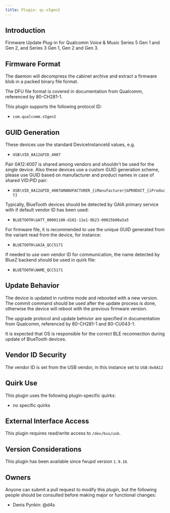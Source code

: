```yaml
---
title: Plugin: qc-s5gen2
---
```


## Introduction

Firmware Update Plug-in for Qualcomm Voice & Music Series 5 Gen 1 and Gen 2, and Series 3 Gen 1, Gen 2 and Gen 3.

## Firmware Format

The daemon will decompress the cabinet archive and extract a firmware blob in
a packed binary file format.

The DFU file format is covered in documentation from Qualcomm, referenced by 80-CH281-1.

This plugin supports the following protocol ID:

* `com.qualcomm.s5gen2`

## GUID Generation

These devices use the standard  DeviceInstanceId values, e.g.

* `USB\VID_0A12&PID_4007`

Pair 0A12:4007 is shared among vendors and shouldn't be used for the single device.
Also these devices use a custom GUID generation scheme, please use GUID based on
manufacturer and product names in case of shared VID:PID pair:

* `USB\VID_0A12&PID_4007&MANUFACTURER_{iManufacturer}&PRODUCT_{iProduct}`

Typically, BlueTooth devices should be detected by GAIA primary service with if
default vendor ID has been used:

* `BLUETOOTH\GATT_00001100-d102-11e1-9b23-00025b00a5a5`

For firmware file, it is recommended to use the unique GUID generated from the
variant read from the device, for instance:

* `BLUETOOTH\GAIA_QCC5171`

If needed to use own vendor ID for communication, the name detected by BlueZ
backend should be used in quirk file:

* `BLUETOOTH\NAME_QCC5171`

## Update Behavior

The device is updated in runtime mode and rebooted with a new version.
The commit command should be used after the update process is done, otherwise
the device will reboot with the previous firmware version.

The upgrade protocol and update behivior are specified in documentation from Qualcomm,
referenced by 80-CH281-1 and 80-CU043-1.

It is expected that OS is responsible for the correct BLE reconnection during update
of BlueTooth devices.

## Vendor ID Security

The vendor ID is set from the USB vendor, in this instance set to `USB:0x0A12`

## Quirk Use

This plugin uses the following plugin-specific quirks:

* no specific quirks

## External Interface Access

This plugin requires read/write access to `/dev/bus/usb`.

## Version Considerations

This plugin has been available since fwupd version `1.9.16`.

## Owners

Anyone can submit a pull request to modify this plugin, but the following people should be
consulted before making major or functional changes:

* Denis Pynkin: @d4s
